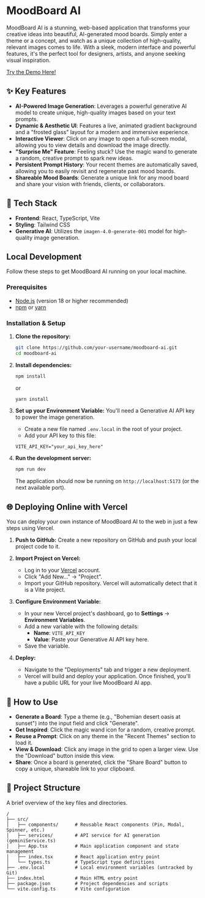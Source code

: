 # MoodBoard AI

MoodBoard AI is a stunning, web-based application that transforms your creative ideas into beautiful, AI-generated mood boards. Simply enter a theme or a concept, and watch as a unique collection of high-quality, relevant images comes to life. With a sleek, modern interface and powerful features, it's the perfect tool for designers, artists, and anyone seeking visual inspiration.

[Try the Demo Here!](https://moodboard-ai-399135168899.us-west1.run.app)


## ✨ Key Features

*   **AI-Powered Image Generation**: Leverages a powerful generative AI model to create unique, high-quality images based on your text prompts.
*   **Dynamic & Aesthetic UI**: Features a live, animated gradient background and a "frosted glass" layout for a modern and immersive experience.
*   **Interactive Viewer**: Click on any image to open a full-screen modal, allowing you to view details and download the image directly.
*   **"Surprise Me" Feature**: Feeling stuck? Use the magic wand to generate a random, creative prompt to spark new ideas.
*   **Persistent Prompt History**: Your recent themes are automatically saved, allowing you to easily revisit and regenerate past mood boards.
*   **Shareable Mood Boards**: Generate a unique link for any mood board and share your vision with friends, clients, or collaborators.

## 🚀 Tech Stack

*   **Frontend**: React, TypeScript, Vite
*   **Styling**: Tailwind CSS
*   **Generative AI**: Utilizes the `imagen-4.0-generate-001` model for high-quality image generation.

## Local Development

Follow these steps to get MoodBoard AI running on your local machine.

### Prerequisites

*   [Node.js](https://nodejs.org/) (version 18 or higher recommended)
*   [npm](https://www.npmjs.com/) or [yarn](https://yarnpkg.com/)

### Installation & Setup

1.  **Clone the repository:**
    ```bash
    git clone https://github.com/your-username/moodboard-ai.git
    cd moodboard-ai
    ```

2.  **Install dependencies:**
    ```bash
    npm install
    ```
    or
    ```bash
    yarn install
    ```

3.  **Set up your Environment Variable:**
    You'll need a Generative AI API key to power the image generation.

    *   Create a new file named `.env.local` in the root of your project.
    *   Add your API key to this file:

    ```
    VITE_API_KEY="your_api_key_here"
    ```

4.  **Run the development server:**
    ```bash
    npm run dev
    ```
    The application should now be running on `http://localhost:5173` (or the next available port).

## 🌐 Deploying Online with Vercel

You can deploy your own instance of MoodBoard AI to the web in just a few steps using Vercel.

1.  **Push to GitHub:**
    Create a new repository on GitHub and push your local project code to it.

2.  **Import Project on Vercel:**
    *   Log in to your [Vercel](https://vercel.com/) account.
    *   Click "Add New..." -> "Project".
    *   Import your GitHub repository. Vercel will automatically detect that it is a Vite project.

3.  **Configure Environment Variable:**
    *   In your new Vercel project's dashboard, go to **Settings** -> **Environment Variables**.
    *   Add a new variable with the following details:
        *   **Name**: `VITE_API_KEY`
        *   **Value**: Paste your Generative AI API key here.
    *   Save the variable.

4.  **Deploy:**
    *   Navigate to the "Deployments" tab and trigger a new deployment.
    *   Vercel will build and deploy your application. Once finished, you'll have a public URL for your live MoodBoard AI app.

## 🎨 How to Use

*   **Generate a Board**: Type a theme (e.g., "Bohemian desert oasis at sunset") into the input field and click "Generate".
*   **Get Inspired**: Click the magic wand icon for a random, creative prompt.
*   **Reuse a Prompt**: Click on any theme in the "Recent Themes" section to load it.
*   **View & Download**: Click any image in the grid to open a larger view. Use the "Download" button inside this view.
*   **Share**: Once a board is generated, click the "Share Board" button to copy a unique, shareable link to your clipboard.

## 📂 Project Structure

A brief overview of the key files and directories.

```
/
├── src/
│   ├── components/      # Reusable React components (Pin, Modal, Spinner, etc.)
│   ├── services/        # API service for AI generation (geminiService.ts)
│   ├── App.tsx          # Main application component and state management
│   ├── index.tsx        # React application entry point
│   └── types.ts         # TypeScript type definitions
├── .env.local           # Local environment variables (untracked by Git)
├── index.html           # Main HTML entry point
├── package.json         # Project dependencies and scripts
└── vite.config.ts       # Vite configuration
```
